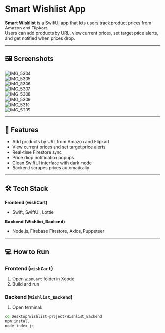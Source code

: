
# Smart Wishlist App

**Smart Wishlist** is a SwiftUI app that lets users track product prices from Amazon and Flipkart.  
Users can add products by URL, view current prices, set target price alerts, and get notified when prices drop.

---

## 🖼️ Screenshots

![IMG_5304](screenshots/IMG_5304.PNG)  
![IMG_5305](screenshots/IMG_5305.PNG)  
![IMG_5306](screenshots/IMG_5306.PNG)  
![IMG_5307](screenshots/IMG_5307.PNG)  
![IMG_5308](screenshots/IMG_5308.PNG)  
![IMG_5309](screenshots/IMG_5309.PNG)  
![IMG_5310](screenshots/IMG_5310.PNG)  
![IMG_5335](screenshots/IMG_5335.PNG)

---

## 🚀 Features

- Add products by URL from Amazon and Flipkart  
- View current prices and set target price alerts  
- Real-time Firestore sync  
- Price drop notification popups  
- Clean SwiftUI interface with dark mode  
- Backend scrapes prices automatically  

---

## 🛠️ Tech Stack

**Frontend (wishCart)**  
- Swift, SwiftUI, Lottie

**Backend (Wishlist_Backend)**  
- Node.js, Firebase Firestore, Axios, Puppeteer  

---

## 💻 How to Run

### Frontend (`wishCart`)
1. Open `wishCart` folder in Xcode  
2. Build and run  

### Backend (`Wishlist_Backend`)
1. Open terminal:  
```bash
cd Desktop/wishlist-project/Wishlist_Backend
npm install
node index.js

